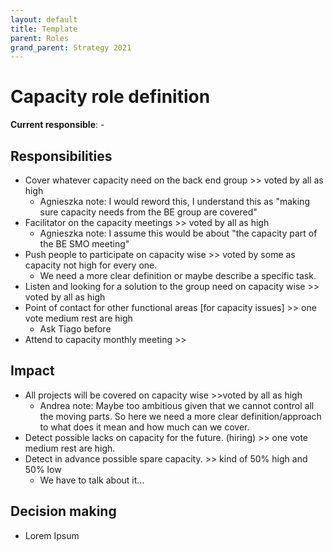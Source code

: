 ```yaml
---
layout: default
title: Template
parent: Roles
grand_parent: Strategy 2021
---
```


# Capacity role definition

**Current responsible**: -

## Responsibilities

- Cover whatever capacity need on the back end group >> voted by all as high
	- Agnieszka note: I would reword this, I understand this as "making sure capacity needs from the BE group are covered"
- Facilitator on the capacity meetings >> voted by all as high
	- Agnieszka note: I assume this would be about "the capacity part of the BE SMO meeting"
- Push people to participate on capacity wise >> voted by some as capacity not high for every one.
	- We need a more clear definition or maybe describe a specific task.
- Listen and looking for a solution to the group need on capacity wise >> voted by all as high
- Point of contact for other functional areas [for capacity issues] >> one vote medium rest are high
	- Ask Tiago before
- Attend to capacity monthly meeting >> 

## Impact
- All projects will be covered on capacity wise >>voted by all as high
	- Andrea note: Maybe too ambitious given that we cannot control all the moving parts. So here we need a more clear definition/approach to what does it mean and how much can we cover.
- Detect possible lacks on capacity for the future. (hiring) >> one vote medium rest are high.
- Detect in advance possible spare capacity. >>  kind of 50% high and 50% low
	- We have to talk about it...

## Decision making
-  Lorem Ipsum
